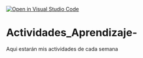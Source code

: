 [![Open in Visual Studio Code](https://classroom.github.com/assets/open-in-vscode-c66648af7eb3fe8bc4f294546bfd86ef473780cde1dea487d3c4ff354943c9ae.svg)](https://classroom.github.com/online_ide?assignment_repo_id=8560894&assignment_repo_type=AssignmentRepo)
# Actividades_Aprendizaje-
Aqui estarán mis actividades de cada semana
